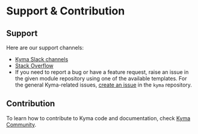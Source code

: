 # Support & Contribution

## Support

Here are our support channels:

- [Kyma Slack channels](https://kyma-community.slack.com/) <!-- markdown-link-check-disable-next-line -->
- [Stack Overflow](https://stackoverflow.com/questions/tagged/kyma)
- If you need to report a bug or have a feature request, raise an issue in the given module repository using one of the available templates. For the general Kyma-related issues, [create an issue](https://github.com/kyma-project/kyma/issues/new/choose) in the `kyma` repository.

## Contribution

To learn how to contribute to Kyma code and documentation, check [Kyma Community](https://github.com/kyma-project/community?tab=readme-ov-file#kyma-community).
